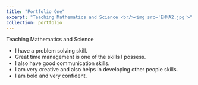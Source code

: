 ```yaml
---
title: "Portfolio One"
excerpt: "Teaching Mathematics and Science <br/><img src='EMMA2.jpg'>"
collection: portfolio
---
```


Teaching Mathematics and Science


* I have a problem solving skill.
* Great time management is one of the skills I possess.
* I also have good communication skills.
* I am very creative and also helps in developing other people skills.
* I am bold and very confident.
